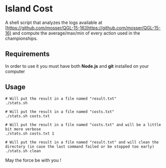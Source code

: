 # Island Cost

A shell script that analyzes the logs available at [https://github.com/mosser/QGL-15-16](https://github.com/mosser/QGL-15-16)
and compute the average/max/min of every action used in the championships.

## Requirements 
In order to use it you must have both **Node.js** and **git** installed on your computer

## Usage
```
# Will put the result in a file named "result.txt"
./stats.sh

# Will put the result in a file named "costs.txt"
./stats.sh costs.txt

# Will put the result in a file named "costs.txt" and will be a little bit more verbose
./stats.sh costs.txt 1

# Will put the result in a file named "result.txt" and will clean the directory (in case the last command failed or be stopped too early)
./stats.sh clean

```

May the force be with you !
